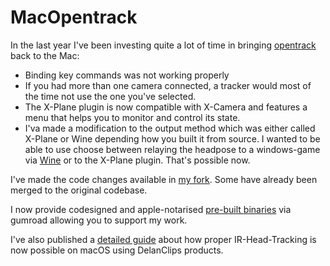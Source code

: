 # MacOpentrack
In the last year I've been investing quite a lot of time in bringing [opentrack](https://guthub.com/opentrack/opentrack) back to the Mac:

- Binding key commands was not working properly
- If you had more than one camera connected, a tracker would most of the time not use the one you've selected.
- The X-Plane plugin is now compatible with X-Camera and features a menu that helps you to monitor and control its state.
- I'va made a modification to the output method which was either called X-Plane or Wine depending how you built it from source. I wanted to be able to use choose between relaying the headpose to a windows-game via [Wine](https://www.winehq.org) or to the X-Plane plugin. That's possible now.

I've made the code changes available in [my fork](https://github.com/matatata/opentrack). Some have already been merged to the original codebase.

I now provide codesigned and apple-notarised [pre-built binaries](https://matatata.gumroad.com/l/macopentrack) via gumroad allowing you to support my work.

I've also published a [detailed guide](https://delanclip.com/ir-head-tracking-macos-opentrack-delanclip/) about how proper IR-Head-Tracking is now possible on macOS using DelanClips products.
